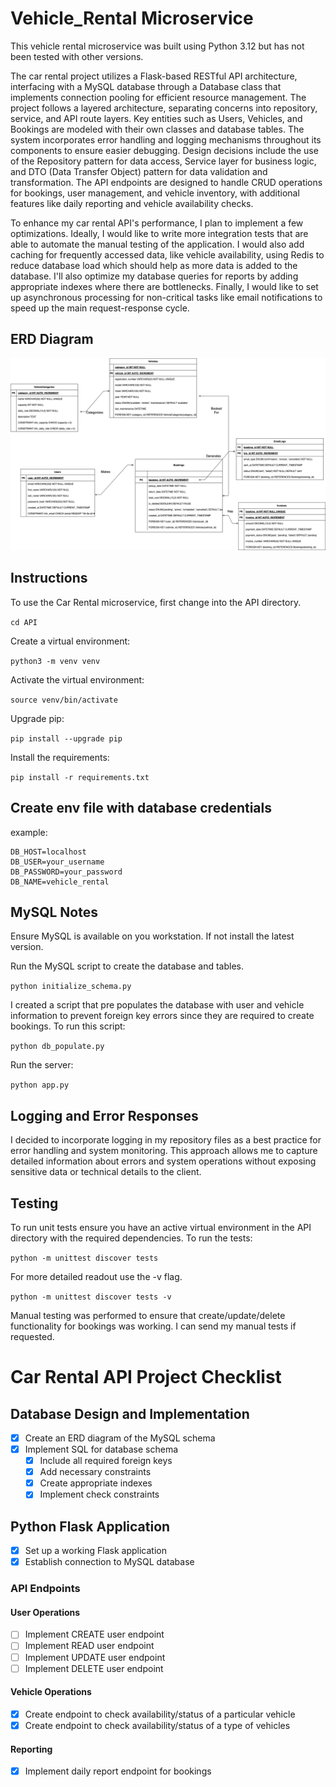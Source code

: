 # Vehicle_Rental Microservice

This vehicle rental microservice was built using Python 3.12 but has not been tested with other versions. 

The car rental project utilizes a Flask-based RESTful API architecture, interfacing with a MySQL database through a  Database class that implements connection pooling for efficient resource management. The project follows a layered architecture, separating concerns into repository, service, and API route layers. Key entities such as Users, Vehicles, and Bookings are modeled with their own classes and database tables. The system incorporates error handling and logging mechanisms throughout its components to ensure easier debugging. Design decisions include the use of the Repository pattern for data access, Service layer for business logic, and DTO (Data Transfer Object) pattern for data validation and transformation. The API endpoints are designed to handle CRUD operations for bookings, user management, and vehicle inventory, with additional features like daily reporting and vehicle availability checks. 

To enhance my car rental API's performance, I plan to implement a few optimizations. Ideally, I would like to write more integration tests that are able to automate the manual testing of the application. I would also add caching for frequently accessed data, like vehicle availability, using Redis to reduce database load which should help as more data is added to the database. I'll also optimize my database queries for reports by adding appropriate indexes where there are bottlenecks. Finally, I would like to set up asynchronous processing for non-critical tasks like email notifications to speed up the main request-response cycle. 

## ERD Diagram

![ERD Diagram](img/ERD_Car_Rental.png)


## Instructions

To use the Car Rental microservice, first change into the API directory.

`cd API`

 Create a virtual environment:

 `python3 -m venv venv`

 Activate the virtual environment:

 `source venv/bin/activate`

 Upgrade pip:

 `pip install --upgrade pip`

 Install the requirements:

`pip install -r requirements.txt` 

## Create env file with database credentials

example:

```env
DB_HOST=localhost
DB_USER=your_username
DB_PASSWORD=your_password
DB_NAME=vehicle_rental
```

## MySQL Notes

Ensure MySQL is available on you workstation. 
If not install the latest version. 

Run the MySQL script to create the database and tables.

`python initialize_schema.py`

I created a script that pre populates the database with user and vehicle information to prevent
foreign key errors since they are required to create bookings. To run this script:

`python db_populate.py`

Run the server:

`python app.py`

## Logging and Error Responses

I decided to incorporate logging in my repository files as a best practice for error handling and system monitoring. This approach allows me to capture detailed information about errors and system operations without exposing sensitive data or technical details to the client. 

## Testing

To run unit tests ensure you have an active virtual environment in the API directory 
with the required dependencies. To run the tests:

`python -m unittest discover tests`

For more detailed readout use the -v flag. 

`python -m unittest discover tests -v`

Manual testing was performed to ensure that create/update/delete functionality for bookings was working. I can send my manual tests if requested. 

# Car Rental API Project Checklist

## Database Design and Implementation
- [x] Create an ERD diagram of the MySQL schema
- [x] Implement SQL for database schema
  - [x] Include all required foreign keys
  - [x] Add necessary constraints
  - [x] Create appropriate indexes
  - [x] Implement check constraints

## Python Flask Application
- [x] Set up a working Flask application
- [x] Establish connection to MySQL database

### API Endpoints
#### User Operations
- [ ] Implement CREATE user endpoint
- [ ] Implement READ user endpoint
- [ ] Implement UPDATE user endpoint
- [ ] Implement DELETE user endpoint

#### Vehicle Operations
- [x] Create endpoint to check availability/status of a particular vehicle
- [x] Create endpoint to check availability/status of a type of vehicles

#### Reporting
- [x] Implement daily report endpoint for bookings






